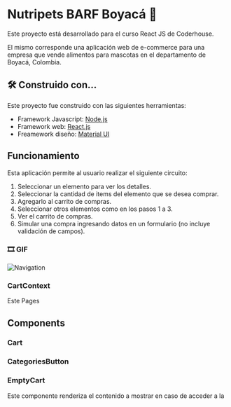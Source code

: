 # Nutripets BARF Boyacá  :dog:

  Este proyecto está desarrollado para el curso React JS de Coderhouse.

El mismo corresponde una aplicación web de e-commerce para una empresa que vende alimentos para mascotas en el departamento de Boyacá, Colombia.

## 🛠️ Construido con...
Este proyecto fue construido con las siguientes herramientas:

 - Framework Javascript: [Node.js](https://nodejs.org/es/)
 - Framework web: [React.js](https://es.reactjs.org/) 
 - Freamework diseño: [Material UI](https://mui.com/)

## Funcionamiento
Esta aplicación permite al usuario realizar el siguiente circuito:

 1. Seleccionar un elemento para ver los detalles.
 2. Seleccionar la cantidad de items del elemento que se desea comprar.
 3. Agregarlo al carrito de compras.
 4. Seleccionar otros elementos como en los pasos 1 a 3.
 5. Ver el carrito de compras.
 6. Simular una compra ingresando datos en un formulario (no incluye validación de campos).

### 🎞️ GIF

![Navigation](https://github.com/Kitsunito/nutripets-barf/blob/main/public/Navigation.gif?raw=true)

### CartContext
Este
Pages
## Components
### Cart
### CategoriesButton
### EmptyCart
Este componente renderiza el contenido a mostrar en caso de acceder a la 
